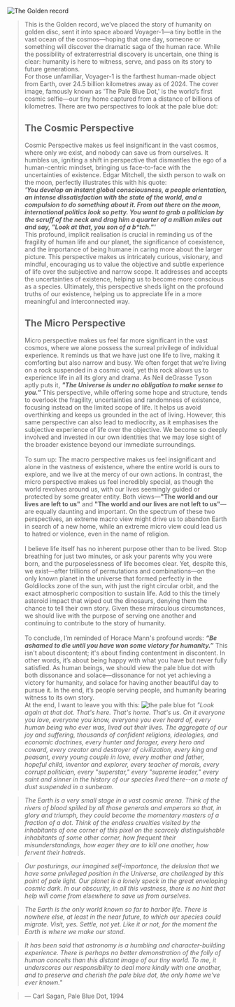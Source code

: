 ![The Golden record](https://upload.wikimedia.org/wikipedia/commons/thumb/5/56/The_Sounds_of_Earth_Record_Cover_-_GPN-2000-001978.jpg/1024px-The_Sounds_of_Earth_Record_Cover_-_GPN-2000-001978.jpg)
>This is the Golden record, we’ve placed the story of humanity on golden disc, sent it into space aboard Voyager-1—a tiny bottle in the vast ocean of the cosmos—hoping that one day, someone or something will discover the dramatic saga of the human race. While the possibility of extraterrestrial discovery is uncertain, one thing is clear: humanity is here to witness, serve, and pass on its story to future generations.\
For those unfamiliar, Voyager-1 is the farthest human-made object from Earth, over 24.5 billion kilometres away as of 2024. The cover image, famously known as 'The Pale Blue Dot,' is the world’s first cosmic selfie—our tiny home captured from a distance of billions of kilometres.
>There are two perspectives to look at the pale blue dot:
>## The Cosmic Perspective
>Cosmic Perspective makes us feel insignificant in the vast cosmos, where only we exist, and nobody can save us from ourselves. It humbles us, igniting a shift in perspective that dismantles the ego of a human-centric mindset, bringing us face-to-face with the uncertainties of existence. Edgar Mitchell, the sixth person to walk on the moon, perfectly illustrates this with his quote:
\
>***'You develop an instant global consciousness, a people orientation, an intense dissatisfaction with the state of the world, and a compulsion to do something about it. From out there on the moon, international politics look so petty. You want to grab a politician by the scruff of the neck and drag him a quarter of a million miles out and say, "Look at that, you son of a b\*tch."'***\
This profound, implicit realisation is crucial in reminding us of the fragility of human life and our planet, the significance of coexistence, and the importance of being humane in caring more about the larger picture. This perspective makes us intricately curious, visionary, and mindful, encouraging us to value the objective and subtle experience of life over the subjective and narrow scope. It addresses and accepts the uncertainties of existence, helping us to become more conscious as a species. Ultimately, this perspective sheds light on the profound truths of our existence, helping us to appreciate life in a more meaningful and interconnected way.
>## The Micro Perspective
>Micro perspective makes us feel far more significant in the vast cosmos, where we alone possess the surreal privilege of individual experience. It reminds us that we have just one life to live, making it comforting but also narrow and busy. We often forget that we’re living on a rock suspended in a cosmic void, yet this rock allows us to experience life in all its glory and drama. As Neil deGrasse Tyson aptly puts it, ***"The Universe is under no obligation to make sense to you.”*** This perspective, while offering some hope and structure, tends to overlook the fragility, uncertainties and randomness of existence, focusing instead on the limited scope of life. It helps us avoid overthinking and keeps us grounded in the act of living. However, this same perspective can also lead to mediocrity, as it emphasises the subjective experience of life over the objective. We become so deeply involved and invested in our own identities that we may lose sight of the broader existence beyond our immediate surroundings.\
\
>To sum up: The macro perspective makes us feel insignificant and alone in the vastness of existence, where the entire world is ours to explore, and we live at the mercy of our own actions. In contrast, the micro perspective makes us feel incredibly special, as though the world revolves around us, with our lives seemingly guided or protected by some greater entity. Both views—**"The world and our lives are left to us"** and **"The world and our lives are not left to us"**—are equally daunting and important. On the spectrum of these two perspectives, an extreme macro view might drive us to abandon Earth in search of a new home, while an extreme micro view could lead us to hatred or violence, even in the name of religion.\
\
>I believe life itself has no inherent purpose other than to be lived. Stop breathing for just two minutes, or ask your parents why you were born, and the purposelessness of life becomes clear. Yet, despite this, we exist—after trillions of permutations and combinations—on the only known planet in the universe that formed perfectly in the Goldilocks zone of the sun, with just the right circular orbit, and the exact atmospheric composition to sustain life. Add to this the timely asteroid impact that wiped out the dinosaurs, denying them the chance to tell their own story. Given these miraculous circumstances, we should live with the purpose of serving one another and continuing to contribute to the story of humanity.\
\
>To conclude, I’m reminded of Horace Mann's profound words: ***“Be ashamed to die until you have won some victory for humanity.”*** This isn't about discontent; it's about finding contentment in discontent. In other words, it’s about being happy with what you have but never fully satisfied. As human beings, we should view the pale blue dot with both dissonance and solace—dissonance for not yet achieving a victory for humanity, and solace for having another beautiful day to pursue it. In the end, it’s people serving people, and humanity bearing witness to its own story.\
>At the end, I want to leave you with this:
![the pale blue fot](https://cdn.theatlantic.com/thumbor/GzBNwvQda_ykerGcvbdTSxDQNJU=/570x773/media/img/posts/2014/02/Pale_Blue_Dot_615_labeled/original.jpg)
>*"Look again at that dot. That's here. That's home. That's us. On it everyone you love, everyone you know, everyone you ever heard of, every human being who ever was, lived out their lives. The aggregate of our joy and suffering, thousands of confident religions, ideologies, and economic doctrines, every hunter and forager, every hero and coward, every creator and destroyer of civilization, every king and peasant, every young couple in love, every mother and father, hopeful child, inventor and explorer, every teacher of morals, every corrupt politician, every "superstar," every "supreme leader," every saint and sinner in the history of our species lived there--on a mote of dust suspended in a sunbeam.*

>*The Earth is a very small stage in a vast cosmic arena. Think of the rivers of blood spilled by all those generals and emperors so that, in glory and triumph, they could become the momentary masters of a fraction of a dot. Think of the endless cruelties visited by the inhabitants of one corner of this pixel on the scarcely distinguishable inhabitants of some other corner, how frequent their misunderstandings, how eager they are to kill one another, how fervent their hatreds.*

>*Our posturings, our imagined self-importance, the delusion that we have some privileged position in the Universe, are challenged by this point of pale light. Our planet is a lonely speck in the great enveloping cosmic dark. In our obscurity, in all this vastness, there is no hint that help will come from elsewhere to save us from ourselves.*

>*The Earth is the only world known so far to harbor life. There is nowhere else, at least in the near future, to which our species could migrate. Visit, yes. Settle, not yet. Like it or not, for the moment the Earth is where we make our stand.*

>*It has been said that astronomy is a humbling and character-building experience. There is perhaps no better demonstration of the folly of human conceits than this distant image of our tiny world. To me, it underscores our responsibility to deal more kindly with one another, and to preserve and cherish the pale blue dot, the only home we've ever known."*

>— Carl Sagan, Pale Blue Dot, 1994
